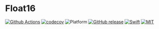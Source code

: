 # Float16

[![Github Actions](https://github.com/SusanDoggie/Float16/workflows/Builder/badge.svg)](https://github.com/SusanDoggie/Float16/actions)
[![codecov](https://codecov.io/gh/SusanDoggie/Float16/branch/main/graph/badge.svg)](https://codecov.io/gh/SusanDoggie/Float16)
![Platform](https://img.shields.io/badge/platform-macOS%20%7C%20iOS%20%7C%20Linux-lightgrey.svg?style=flat)
[![GitHub release](https://img.shields.io/github/release/SusanDoggie/Float16.svg)](https://github.com/SusanDoggie/Float16/releases)
[![Swift](https://img.shields.io/badge/swift-5.1-orange.svg?style=flat)](https://swift.org)
[![MIT](https://img.shields.io/badge/license-MIT-blue.svg?style=flat)](LICENSE)
